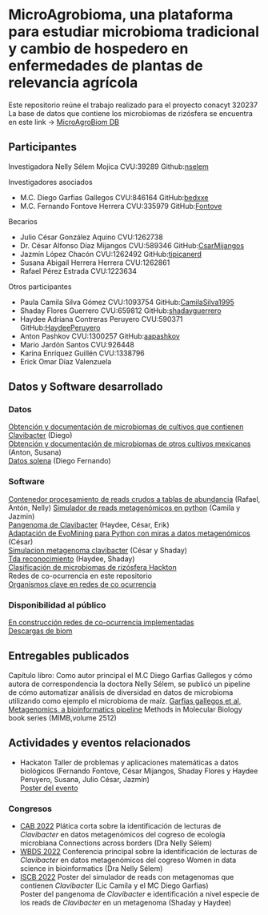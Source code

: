 # MicroAgrobioma, una plataforma para estudiar microbioma tradicional y cambio de hospedero en enfermedades de plantas de relevancia agrícola  
Este repositorio reúne el trabajo realizado para el proyecto conacyt 320237   
La base de datos que contiene los microbiomas de rizósfera se encuentra en este link -> [MicroAgroBiom DB](http://132.248.196.39:5000/)  

## Participantes  
Investigadora 
Nelly Sélem Mojica  			CVU:39289 Github:[nselem](https://github.com/nselem)  

Investigadores asociados  
- M.C. Diego Garfias Gallegos  		CVU:846164 GitHub:[bedxxe](https://github.com/bedxxe) 
- M.C. Fernando Fontove Herrera   	CVU:335979 GitHub:[Fontove](https://github.com/Fontove)

Becarios  
- Julio César González Aquino 		CVU:1262738
- Dr. César Alfonso Díaz Mijangos	CVU:589346   GitHub:[CsarMijangos](https://github.com/CsarMijangos)
- Jazmín López Chacón 			CVU:1262492  GitHub:[tipicanerd](https://github.com/tipicanerd)
- Susana Abigail Herrera Herrera 	CVU:1262861
- Rafael Pérez Estrada			CVU:1223634
  
Otros participantes  
- Paula Camila Silva Gómez  		CVU:1093754 GitHub:[CamilaSilva1995](https://github.com/CamilaSilva1995)
- Shaday Flores Guerrero   		CVU:659812 GitHub:[shadayguerrero](https://github.com/shadayguerrero)
- Haydee Adriana Contreras Peruyero    	CVU:590371 GitHub:[HaydeePeruyero](https://github.com/HaydeePeruyero)
- Anton Pashkov   			CVU:1300257 GitHub:[aapashkov](https://github.com/aapashkov)
- Mario Jardón Santos			CVU:926448
- Karina Enríquez Guillén		CVU:1338796
- Erick Omar Díaz Valenzuela   


## Datos y Software desarrollado  
### Datos
[Obtención y documentación de microbiomas de cultivos que contienen Clavibacter](https://bedxxe.github.io/clavibacter/)  (Diego)    
[Obtención y documentación de microbiomas de otros cultivos mexicanos](https://github.com/nselem/microagrobioma/blob/main/biom/metamex_full.csv) (Anton, Susana)     
[Datos solena](https://bedxxe.github.io/clavibacter/episodes/solena-data.html) (Diego Fernando)    
### Software 
[Contenedor procesamiento de reads crudos a tablas de abundancia](https://github.com/ccm-bioinfo/cambda2023)  (Rafael, Antón, Nelly)
[Simulador de reads metagenómicos en python](https://github.com/CamilaSilva1995/Tesis_Maestria/tree/main/Generador_de_reads)  (Camila y Jazmin)    
[Pangenoma de Clavibacter](https://github.com/HaydeePeruyero/Pangenome_) (Haydee, César, Erik)  
[Adaptación de EvoMining para Python con miras a datos metagenómicos](https://github.com/CsarMijangos/CsarPos) (César)   
[Simulacion metagenoma clavibacter](https://github.com/shadayguerrero/TDA-Metaganomas) (César y Shaday)  
[Tda reconocimiento](https://github.com/HaydeePeruyero/TDA_Pangenomics) (Haydee, Shaday)  
[Clasificación de microbiomas de rizósfera Hackton](https://github.com/nselem/ccm-bioinfomatica-lab/tree/main/221119Hackaton)	  
Redes de co-ocurrencia en este repositorio  
[Organismos clave en redes de co ocurrencia](https://github.com/MarioJardonS)  

### Disponibilidad al público 
[En construcción redes de co-ocurrencia implementadas](http://132.248.196.38:5000/)  
[Descargas de biom](https://lab.matmor.unam.mx/files/index.php?p=)  
 
## Entregables publicados  
Capítulo libro:
Como autor principal el M.C Diego Garfias Gallegos y cómo autora de correspondencia la doctora Nelly Sélem, se publicó un pipeline de cómo automatizar análisis de diversidad en datos de microbioma utilizando como ejemplo el microbioma de maíz. 
[Garfias gallegos et al, Metagenomics, a bioinformatics pipeline](https://link.springer.com/protocol/10.1007/978-1-0716-2429-6_10) 
Methods in Molecular Biology book series (MIMB,volume 2512)

## Actividades y eventos relacionados  
- Hackaton Taller de problemas y aplicaciones matemáticas a datos biológicos (Fernando Fontove, César Mijangos, Shaday Flores y Haydee Peruyero, Susana, Julio César, Jazmín)  
[Poster del evento](https://twitter.com/nselem35/status/1575979433085009920/photo/1)

### Congresos 
- [CAB 2022](https://microbe-connections.org/)   Plática corta sobre la identificación de lecturas de _Clavibacter_ en datos metagenómicos del cogreso de ecología microbiana Connections across borders  (Dra Nelly Sélem)
- [WBDS 2022](https://wbds.la/conferences/3WBDSLAC/speakers.html)  Conferencia principal sobre la identificación de lecturas de _Clavibacter_ en datos metagenómicos del cogreso Women in data science in bioinformatics  (Dra Nelly Sélem)  
- [ISCB 2022](https://www.iscb.org/la2022)  Poster del simulador de reads con metagenomas que contienen _Clavibacter_ (Lic Camila y el MC Diego Garfias)  
	     Poster del pangenoma de _Clavibacter_ e identificación a nivel especie de los reads de _Clavibacter_ en un metagenoma (Shaday y Haydee)  
